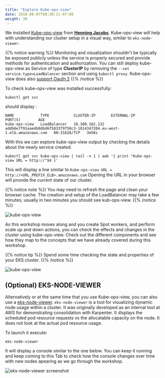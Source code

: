 ```yaml
---
title: "Explore Kube-ops-view"
date: 2018-08-07T08:30:11-07:00
weight: 30
---
```


We installed [Kube-ops-view](https://github.com/hjacobs/kube-ops-view) from **[Henning Jacobs](https://github.com/hjacobs)**. Kube-ops-view will help with understanding our cluster setup in a visual way, similar to `eks-node-viewer`.

{{% notice warning %}}
Monitoring and visualization shouldn't be typically be exposed publicly unless the service is properly secured and provide methods for authentication and authorization. You can still deploy kube-ops-view as Service of type **ClusterIP** by removing the  `--set service.type=LoadBalancer` section and using `kubectl proxy`. Kube-ops-view does also [support Oauth 2](https://github.com/hjacobs/kube-ops-view#configuration) 
{{% /notice %}}

To check kube-ops-view was installed successfully:

```
kubectl get svc
```

should display : 
```
NAME            TYPE           CLUSTER-IP       EXTERNAL-IP                                                               PORT(S)        AGE
kube-ops-view   LoadBalancer   10.100.162.132   addb6e7f91aae4b0dbd6f5833f9750c3-1014347204.eu-west-1.elb.amazonaws.com   80:31628/TCP   3m58s
```

With this we can explore kube-ops-view output by checking the details about the newly service created. 

```
kubectl get svc kube-ops-view | tail -n 1 | awk '{ print "Kube-ops-view URL = http://"$4 }'
```

This will display a line similar to `Kube-ops-view URL = http://<URL_PREFIX_ELB>.amazonaws.com`
Opening the URL in your browser will provide the current state of our cluster.

{{% notice note %}}
You may need to refresh the page and clean your browser cache. The creation and setup of the LoadBalancer may take a few minutes; usually in two minutes you should see kub-ops-view. 
{{% /notice %}}

![kube-ops-view](/images/karpenter/helm/kube-ops-view.png)

As this workshop moves along and you create Spot workers, and perform scale up and down actions, you can check the effects and changes in the cluster using kube-ops-view. Check out the different components and see how they map to the concepts that we have already covered during this workshop.

{{% notice tip %}}
Spend some time checking the state and properties of your EKS cluster. 
{{% /notice %}}

![kube-ops-view](/images/karpenter/helm/kube-ops-view-legend.png)


## (Optional) EKS-NODE-VIEWER

Alternatively or at the same time that you use Kube-ops-view, you can also use a [eks-node-viewer](https://github.com/awslabs/eks-node-viewer). `eks-node-viewer` is a tool for visualizing dynamic node usage within a cluster. It was originally developed as an internal tool at AWS for demonstrating consolidation with Karpenter. It displays the scheduled pod resource requests vs the allocatable capacity on the node. It does not look at the actual pod resource usage.

To launch it execute:

```
eks-node-viewer
```

It will display a console similar to the one below. You can keep it running and keep coming to this Tab to check how the console changes over time with new nodes apearing as we go through the workshop.

![eks-node-viewer screenshot](/images/karpenter/helm/eks-node-viewer.png)
